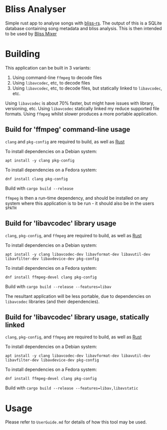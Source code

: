# Bliss Analyser

Simple rust app to analyse songs with [bliss-rs](https://github.com/Polochon-street/bliss-rs).
The output of this is a SQLite database containing song metadata and
bliss analysis. This is then intended to be used by [Bliss Mixer](https://github.com/CDrummond/bliss-mixer)


# Building

This application can be built in 3 variants:

1. Using command-line `ffmpeg` to decode files
2. Using `libavcodec`, etc, to decode files
3. Using `libavcodec`, etc, to decode files, but statically linked to `libavcodec`, etc.


Using `libavcodec` is about 70% faster, but might have issues with library, versioning, etc.
Using `libavcodec` statically linked my reduce supported file formats.
Using `ffmpeg` whilst slower produces a more portable application.

## Build for 'ffmpeg' command-line usage

`clang` and `pkg-config` are required to build, as well as
[Rust](https://www.rust-lang.org/tools/install)

To install dependencies on a Debian system:

```
apt install -y clang pkg-config
```

To install dependencies on a Fedora system:
```
dnf install clang pkg-config
```

Build with `cargo build --release`

`ffmpeg` is then a run-time dependency, and should be installed on any system where this application
is to be run - it should also be in the users `$PATH`


## Build for 'libavcodec' library usage

`clang`, `pkg-config`, and `ffmpeg` are required to build, as well as
[Rust](https://www.rust-lang.org/tools/install)

To install dependencies on a Debian system:

```
apt install -y clang libavcodec-dev libavformat-dev libavutil-dev libavfilter-dev libavdevice-dev pkg-config
```

To install dependencies on a Fedora system:
```
dnf install ffmpeg-devel clang pkg-config
```

Build with `cargo build --release --features=libav`

The resultant application will be less portable, due to dependencies on `libavcodec` libraries (and
their dependencies).

## Build for 'libavcodec' library usage, statically linked

`clang`, `pkg-config`, and `ffmpeg` are required to build, as well as
[Rust](https://www.rust-lang.org/tools/install)

To install dependencies on a Debian system:

```
apt install -y clang libavcodec-dev libavformat-dev libavutil-dev libavfilter-dev libavdevice-dev pkg-config
```

To install dependencies on a Fedora system:
```
dnf install ffmpeg-devel clang pkg-config
```

Build with `cargo build --release --features=libav,libavstatic`


# Usage

Please refer to `UserGuide.md` for details of how this tool may be used.
